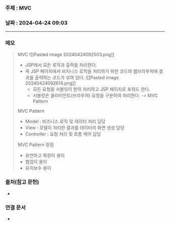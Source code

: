 ### 주제 : MVC

### 날짜 : 2024-04-24 09:03
----
### 메모
> MVC
> 	![[Pasted image 20240424092503.png]]
> 	- JSP에서 모든 로직과 출력을 처리한다.
> 	- 즉 JSP 페이지에서 비지니스 로직을 처리하기 위한 코드와 웹브라우저에 결과를 출력하는 코드가 섞여 있다.
> 	![[Pasted image 20240424092614.png]]
> 		- 모든 요청을 서블릿이 받아 처리하고 JSP 페이지로 포워드 한다.
> 		- 서블릿은 클라이언트(브라우저) 요청을 구분하여 처리한다.
> 		-> MVC Pattern
> 
> MVC Pattern
> 	- Model : 비즈니스 로직 및 데이터 처리 담당
> 	- View : 모델이 처리한 결과를 데이터의 화면 생성 담당
> 	- Controller : 요청 처리 및 흐름 제어 담당
> 
> MVC Pattern 장점
> 	- 유연하고 확장이 용이
> 	- 협업이 용이
> 	- 유지보수 용이
> 

### 출처(참고 문헌)
-

### 연결 문서
-
